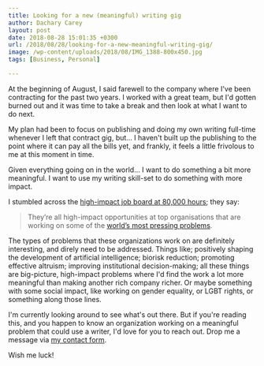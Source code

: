 ```yaml
---
title: Looking for a new (meaningful) writing gig
author: Dachary Carey
layout: post
date: 2018-08-28 15:01:35 +0300
url: /2018/08/28/looking-for-a-new-meaningful-writing-gig/
image: /wp-content/uploads/2018/08/IMG_1388-800x450.jpg
tags: [Business, Personal]

---
```

At the beginning of August, I said farewell to the company where I've been contracting for the past two years. I worked with a great team, but I'd gotten burned out and it was time to take a break and then look at what I want to do next.

My plan had been to focus on publishing and doing my own writing full-time whenever I left that contract gig, but&#8230; I haven't built up the publishing to the point where it can pay all the bills yet, and frankly, it feels a little frivolous to me at this moment in time.

Given everything going on in the world&#8230; I want to do something a bit more meaningful. I want to use my writing skill-set to do something with more impact.

I stumbled across the [high-impact job board at 80,000 hours][1]; they say:

> They’re all high-impact opportunities at top organisations that are working on some of the [world’s most pressing problems][2].

The types of problems that these organizations work on are definitely interesting, and direly need to be addressed. Things like; positively shaping the development of artificial intelligence; biorisk reduction; promoting effective altruism; improving institutional decision-making; all these things are big-picture, high-impact problems where I'd find the work a lot more meaningful than making another rich company richer. Or maybe something with some social impact, like working on gender equality, or LGBT rights, or something along those lines.

I'm currently looking around to see what's out there. But if you're reading this, and you happen to know an organization working on a meaningful problem that could use a writer, I'd love for you to reach out. Drop me a message via [my contact form][3].

Wish me luck!

 [1]: https://80000hours.org/job-board/
 [2]: https://80000hours.org/problem-profiles/
 [3]: https://dacharycarey.com/contact/